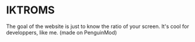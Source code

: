 # IKTROMS
The goal of the website is just to know the ratio of your screen. It's cool for developpers, like me.
(made on PenguinMod)
